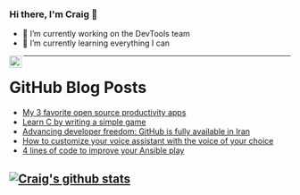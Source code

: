 ### Hi there, I'm Craig 👋

<!--
**CraigTeelFugro/CraigTeelFugro** is a ✨ _special_ ✨ repository because its `README.md` (this file) appears on your GitHub profile.

Here are some ideas to get you started:
-->

- 🔭 I’m currently working on the DevTools team
- 🌱 I’m currently learning everything I can

[<img align="left" alt="Craig Teel | LinkedIn" width="22px" src="https://cdn.jsdelivr.net/npm/simple-icons@v3/icons/linkedin.svg" />][linkedin]

---

# GitHub Blog Posts

<!-- BLOG-POST-LIST:START -->
- [My 3 favorite open source productivity apps](https://opensource.com/article/21/1/open-source-productivity-apps)
- [Learn C by writing a simple game](https://opensource.com/article/21/1/learn-c)
- [Advancing developer freedom: GitHub is fully available in Iran](https://github.blog/2021-01-05-advancing-developer-freedom-github-is-fully-available-in-iran/)
- [How to customize your voice assistant with the voice of your choice](https://opensource.com/article/21/1/customize-voice-assistant)
- [4 lines of code to improve your Ansible play](https://opensource.com/article/21/1/improve-ansible-play)
<!-- BLOG-POST-LIST:END -->

## [![Craig's github stats](https://github-readme-stats.vercel.app/api?username=craigteelfugro)](https://github.com/anuraghazra/github-readme-stats)


[linkedin]: https://linkedin.com/in/craig-teel-b8786771
